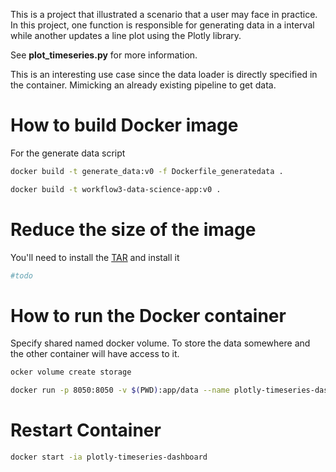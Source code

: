 This is a project that illustrated a scenario that a user may face in practice. In this project, one function is responsible for generating data in a interval while another updates a line plot using the Plotly library.

See **plot_timeseries.py** for more information.  

This is an interesting use case since the data loader is directly specified in the container. Mimicking an already existing pipeline to get data.  

# How to build Docker image

For the generate data script


```bash
docker build -t generate_data:v0 -f Dockerfile_generatedata .
```

```bash
docker build -t workflow3-data-science-app:v0 .
```

# Reduce the size of the image
You'll need to install the [TAR](https://dockersl.im/) and install it  

```bash
#todo
```


# How to run the Docker container

Specify shared named docker volume. To store the data somewhere and the other container will have access to it.  

```bash
ocker volume create storage
```

```bash
docker run -p 8050:8050 -v $(PWD):app/data --name plotly-timeseries-dashboard
```


# Restart Container

```bash
docker start -ia plotly-timeseries-dashboard
```
